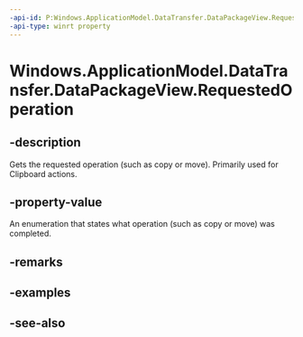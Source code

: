 ```yaml
---
-api-id: P:Windows.ApplicationModel.DataTransfer.DataPackageView.RequestedOperation
-api-type: winrt property
---
```


<!-- Property syntax
public Windows.ApplicationModel.DataTransfer.DataPackageOperation RequestedOperation { get; }
-->

# Windows.ApplicationModel.DataTransfer.DataPackageView.RequestedOperation

## -description
Gets the requested operation (such as copy or move). Primarily used for Clipboard actions.

## -property-value
An enumeration that states what operation (such as copy or move) was completed.

## -remarks

## -examples

## -see-also
